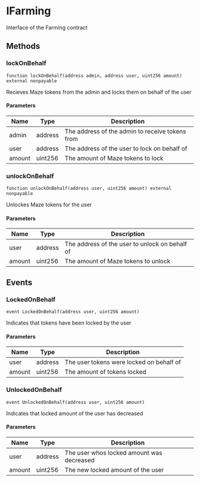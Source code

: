 # IFarming





Interface of the Farming contract



## Methods

### lockOnBehalf

```solidity
function lockOnBehalf(address admin, address user, uint256 amount) external nonpayable
```

Recieves Maze tokens from the admin and locks them          on behalf of the user



#### Parameters

| Name | Type | Description |
|---|---|---|
| admin | address | The address of the admin to receive tokens from |
| user | address | The address of the user to lock on behalf of |
| amount | uint256 | The amount of Maze tokens to lock |

### unlockOnBehalf

```solidity
function unlockOnBehalf(address user, uint256 amount) external nonpayable
```

Unlockes Maze tokens for the user



#### Parameters

| Name | Type | Description |
|---|---|---|
| user | address | The address of the user to unlock on behalf of |
| amount | uint256 | The amount of Maze tokens to unlock |



## Events

### LockedOnBehalf

```solidity
event LockedOnBehalf(address user, uint256 amount)
```

Indicates that tokens have been locked by the user



#### Parameters

| Name | Type | Description |
|---|---|---|
| user  | address | The user tokens were locked on behalf of |
| amount  | uint256 | The amount of tokens locked |

### UnlockedOnBehalf

```solidity
event UnlockedOnBehalf(address user, uint256 amount)
```

Indicates that locked amount of the user has decreased



#### Parameters

| Name | Type | Description |
|---|---|---|
| user  | address | The user whos locked amount was decreased |
| amount  | uint256 | The new locked amount of the user |



